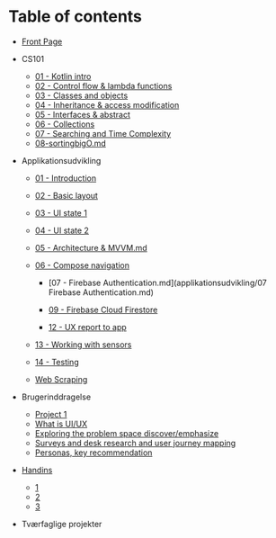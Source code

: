 # Table of contents

* [Front Page](README.md)

* CS101
  
  * [01 - Kotlin intro](cs101/01-kotlin-intro.md)
  * [02 - Control flow & lambda functions](cs101/02-control-flow-lambda.md)
  * [03 - Classes and objects](cs101/03-classes-and-objects.md)
  * [04 - Inheritance & access modification](cs101/04-inheritance-access-modification.md) 
  
  - [05 - Interfaces & abstract](cs101/05-interfaces-abstract.md)
  - [06 - Collections](CS101/06-collections-enum.md)
  - [07 - Searching and Time Complexity](CS101/07-searchingtimecomplexity.md) 
  - [08-sortingbigO.md](CS101/08-sortingbigO.md) 
  
* Applikationsudvikling

  * [01 - Introduction](applikationsudvikling/01-introduction.md) 

  * [02 - Basic layout](applikationsudvikling/02-basic-layout.md)

  * [03 - UI state 1](applikationsudvikling/03-ui-state-intro.md)

  * [04 - UI state 2](applikationsudvikling/04-ui-state-lists.md)

  * [05 - Architecture & MVVM.md](applikationsudvikling/05-architecture-mvvm.md) 

  * [06 - Compose navigation](applikationsudvikling/06-compose-navigation.md)
  
    * [07 - Firebase Authentication.md](applikationsudvikling/07 Firebase Authentication.md)
  
    * [09 - Firebase Cloud Firestore](applikationsudvikling/09-firebase-cloud-firestore.md)
    
  
    * [12 - UX report to app](applikationsudvikling/12-ux-report-to-app.md)
    
  
  * [13 - Working with sensors](applikationsudvikling/13-sensors.md)
  
  
  * [14 - Testing](applikationsudvikling/14-testing.md)
  
  * [Web Scraping](digital-kultur/webscraping.md) 

* Brugerinddragelse

  * [Project 1](brugerinddragelse/project-1.md)
  * [What is UI/UX](brugerinddragelse/week-5.md)
  * [Exploring the problem space discover/emphasize](brugerinddragelse/week-6.md)
  * [Surveys and desk research and user journey mapping](brugerinddragelse/week-7.md)
  * [Personas, key recommendation](brugerinddragelse/week-8.md)

* [Handins](handins/README.md)
  * [1](handins/week-1.md)
  * [2](handins/week-2.md)
  * [3](handins/week-3.md)

* Tværfaglige projekter 

